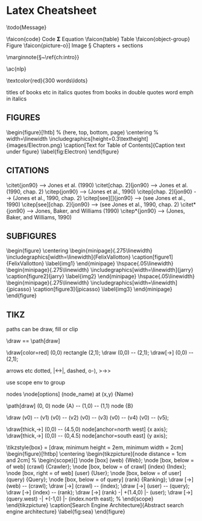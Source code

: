 # Latex Cheatsheet

\todo{Message}

\faicon{code} Code
$\bm{\Sigma}$ Equation
\faicon{table} Table
\faicon{object-group} Figure
\faicon{picture-o}] Image
§ Chapters + sections

\marginnote{§~\ref{ch:intro}}

\ac{nlp}

\textcolor{red}{300 words\ldots}

titles of books etc in italics
quotes from books in double quotes
word emph in italics


## FIGURES
\begin{figure}[!htb] % (here, top, bottom, page)
\centering % width=\linewidth
\includegraphics[height=0.3\textheight]{images/Electron.png}
\caption[Text for Table of Contents]{Caption text under figure}
\label{fig:Electron}
\end{figure}


## CITATIONS
\citet{jon90}	               -->    	Jones et al. (1990)
\citet[chap. 2]{jon90}	     -->    	Jones et al. (1990, chap. 2)
\citep{jon90}	               -->    	(Jones et al., 1990)
\citep[chap. 2]{jon90}	     -->    	(Jones et al., 1990, chap. 2)
\citep[see][]{jon90}	       -->    	(see Jones et al., 1990)
\citep[see][chap. 2]{jon90}	 -->    	(see Jones et al., 1990, chap. 2)
\citet*{jon90}	             -->    	Jones, Baker, and Williams (1990)
\citep*{jon90}	             -->    	(Jones, Baker, and Williams, 1990)


## SUBFIGURES
\begin{figure}
\centering
\begin{minipage}{.275\linewidth}
  \includegraphics[width=\linewidth]{FelixVallotton}
  \caption[figure1]{FelixVallotton}
\label{img1}
\end{minipage}
\hspace{.05\linewidth}
\begin{minipage}{.275\linewidth}
  \includegraphics[width=\linewidth]{jarry}
  \caption[figure2]{jarry}
\label{img2}
\end{minipage}
\hspace{.05\linewidth}
\begin{minipage}{.275\linewidth}
  \includegraphics[width=\linewidth]{jpicasso}
  \caption[figure3]{jpicasso}
\label{img3}
\end{minipage}
\end{figure}



## TIKZ

paths can be draw, fill or clip

\draw == \path[draw]

\draw[color=red] (0,0) rectangle (2,1);
\draw (0,0) -- (2,1);
\draw[->] (0,0) -- (2,1);

arrows etc
dotted, |<->|, dashed, o-), >->>

use scope env to group

nodes
\node[options] (node_name) at (x,y) {Name}

\path[draw] (0, 0) node {A} -- (1,0) -- (1,1) node {B}

\draw (v0) -- (v1) 
      (v0) -- (v2) 
      (v0) -- (v3) 
      (v0) -- (v4) 
      (v0) -- (v5);

\draw[thick,->] (0,0) -- (4.5,0) node[anchor=north west] {x axis};
\draw[thick,->] (0,0) -- (0,4.5) node[anchor=south east] {y axis};

\tikzstyle{box} = [draw, minimum height = 2em, minimum width = 2cm]
\begin{figure}[!htbp]
  \centering
  \begin{tikzpicture}[node distance = 1cm and 2cm]
    % \begin{scope}[]
    \node [box] (web) {Web};
    \node [box, below = of web] (crawl) {Crawler};
    \node [box, below = of crawl] (index) {Index};
    \node [box, right = of web] (user) {User};
    \node [box, below = of user] (query) {Query};
    \node [box, below = of query] (rank) {Ranking};
    \draw [->] (web) -- (crawl);
    \draw [->] (crawl) -- (index);
    \draw [->] (user) -- (query);
    \draw [->] (index) -- (rank);
    \draw [->] (rank) -| +(1.4,0) |- (user);
    \draw [->] (query.west) -| +(-1,0) |- (index.north east);
    % \end{scope}
  \end{tikzpicture}
\caption[Search Engine Architecture]{Abstract search engine architecture}
\label{fig:sea}
\end{figure}